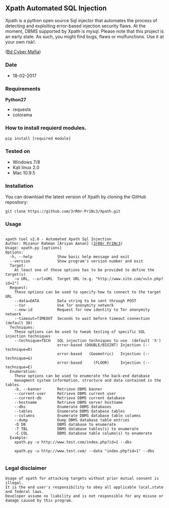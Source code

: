 ## Xpath Automated SQL Injection

<p>Xpath is a python open source Sql injector that automates the process of detecting and exploiting error-based injection security flaws. At the moment, DBMS supported by Xpath is mysql. Please note that this project is an early state. As such, you might find bugs, flaws or mulfunctions. Use it at your own risk!.</p>

(<a href="https://www.youtube.com/c/bd-cyber-mafia">Bd Cyber Mafia</a>)

### Date

- 18-02-2017
### Requirements

**Python27**
- requests
- colorama
### How to install requierd modules.
    pip install [required module]

### Tested on

- Windows 7/8
- Kali linux 2.0
- Mac 10.9.5
### Installation

<p>You can download the latest version of Xpath by cloning the GitHub repository:</p>
<pre><code>git clone https://github.com/3rR0r-Pr1Nc3/Xpath.git</code></pre>

### Usage

<pre><code>
xpath tool v2.0 - Automated Xpath Sql Injection
Author: Mizanur Rahman [Ariyan Aanan] (<a href="https://www.google.com/search?q=3rr0r+pr1nc3">3rR0r Pr1Nc3</a>)
Usage: xpath.py [options]
Options:
  -h, --help           Show basic help message and exit
  --version            Show program's version number and exit
  Target:
    At least one of these options has to be provided to define the target(s)	
    -u URL, --url=URL  Target URL (e.g. "http://www.site.com/vuln.php?id=1")
  Request:
    These options can be used to specify how to connect to the target URL
    --data=DATA        Data string to be sent through POST
    --tor              Use Tor anonymity network
    --new-id           Request for new identity to Tor anonymity network
    --timeout=TIMEOUT  Seconds to wait before timeout connection (default 30)
  Techniques:
    These options can be used to tweak testing of specific SQL injection techniques
    --technique=TECH   SQL injection techniques to use  (default 'X')
                       error-based (DOUBLE/BIGINT) Injection (--technique=D)
                       error-based   (Geometric)   Injection (--technique=G)
                       error-based     (FLOOR)     Injection (--technique=E)
  Enumeration:
    These options can be used to enumerate the back-end database
    managment system information, structure and data contained in the tables.
    -b, --banner       Retrieve DBMS banner
    --current-user     Retrieve DBMS current user
    --current-db       Retrieve DBMS current database
    --hostname         Retrieve DBMS server hostname
    --dbs              Enumerate DBMS databases
    --tables           Enumerate DBMS database tables
    --columns          Enumerate DBMS database table columns
    --dump             Dump DBMS database table entries
    -D DB              DBMS database to enumerate
    -T TBL             DBMS database tables(s) to enumerate
    -C COL             DBMS database table column(s) to enumerate
  Example:
    xpath.py -u http://www.test.com/index.php?id=1 --dbs<br />
    xpath.py -u http://www.test.com/ --data "index.php?id=1" --dbs
  </code></pre>
### Legal disclaimer

    Usage of xpath for attacking targets without prior mutual consent is illegal.
    It is the end user's responsibility to obey all applicable local,state and federal laws. 
    Developer assume no liability and is not responsible for any misuse or damage caused by this program.
